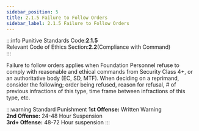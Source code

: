 ```yaml
---
sidebar_position: 5
title: 2.1.5 Failure to Follow Orders 
sidebar_label: 2.1.5 Failure to Follow Orders
---
```


:::info
Punitive Standards Code:<TextColor color="#E46C07">**2.1.5**</TextColor> <br />
Relevant Code of Ethics Section:<TextColor color="#21E006">**2.2**</TextColor>(Compliance with Command) <br />
:::

Failure to follow orders applies when Foundation Personnel refuse to comply with reasonable and ethical commands from Security Class 4+, or an authoritative body (EC, SD, MTF). When deciding on a reprimand, consider the following; order being refused, reason for refusal, # of previous infractions of this type, time frame between infractions of this type, etc.

:::warning Standard Punishment
**1st Offense:** Written Warning <br />
**2nd Offense:** 24-48 Hour Suspension <br />
**3rd+ Offense:** 48-72 Hour suspension
:::